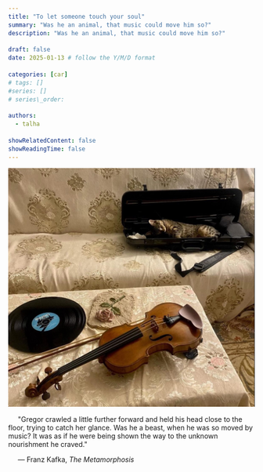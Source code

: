 ```yaml
---
title: "To let someone touch your soul"
summary: "Was he an animal, that music could move him so?"
description: "Was he an animal, that music could move him so?"

draft: false
date: 2025-01-13 # follow the Y/M/D format 

categories: [car]
# tags: []
#series: []
# series\_order: 

authors:
  - talha

showRelatedContent: false
showReadingTime: false
---
```


![](image.png)

&nbsp;&nbsp;&nbsp;&nbsp; "Gregor crawled a little further forward and held his head close to the floor, trying to catch her glance. Was he a beast, when he was so moved by music? It was as if he were being shown the way to the unknown nourishment he craved."

&nbsp;&nbsp;&nbsp;&nbsp; — Franz Kafka, _The Metamorphosis_
